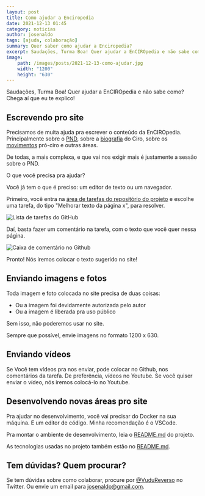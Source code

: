 ```yaml
---
layout: post
title: Como ajudar a Enciropedia
date: 2021-12-13 01:45
category: noticias
author: josenaldo
tags: [ajuda, colaboração]
summary: Quer saber como ajudar a Enciropedia?
excerpt: Saudações, Turma Boa! Quer ajudar a EnCIROpedia e não sabe como? Chega aí que eu te explico!
image:
    path: /images/posts/2021-12-13-como-ajudar.jpg
    width: "1200"
    height: "630"
---
```


Saudações, Turma Boa! Quer ajudar a EnCIROpedia e não sabe como? Chega aí que eu te explico!

## Escrevendo pro site

Precisamos de muita ajuda pra escrever o conteúdo da EnCIROpedia. Principalmente sobre o [PND](/pnd), sobre a [biografia](/biografia) do Ciro, sobre os [movimentos](/movimentos) pró-ciro e outras áreas.

De todas, a mais complexa, e que vai nos exigir mais é justamente a sessão sobre o PND.

O que você precisa pra ajudar?

Você já tem o que é preciso: um editor de texto ou um navegador.

Primeiro, você entra na [área de tarefas do repositório do projeto](https://github.com/josenaldo/enciropedia/issues) e escolhe uma tarefa, do tipo "Melhorar texto da página x", para resolver.

![Lista de tarefas do GitHub](/images/posts/2021-12-13-como-ajudar-a.png)

Daí, basta fazer um comentário na tarefa, com o texto que você quer nessa página.

![Caixa de comentário no Github](/images/posts/2021-12-13-como-ajudar-d.png)

Pronto! Nós iremos colocar o texto sugerido no site!

## Enviando imagens e fotos

Toda imagem e foto colocada no site precisa de duas coisas:

- Ou a imagem foi devidamente autorizada pelo autor
- Ou a imagem é liberada pra uso público

Sem isso, não poderemos usar no site.

Sempre que possível, envie imagens no formato 1200 x 630.

## Enviando vídeos

Se Você tem vídeos pra nos enviar, pode colocar no Github, nos comentários da tarefa. De preferência, vídeos no Youtube. Se você quiser enviar o vídeo, nós iremos colocá-lo no Youtube.

## Desenvolvendo novas áreas pro site

Pra ajudar no desenvolvimento, você vai precisar do Docker na sua máquina. E um editor de código. Minha recomendação é o VSCode.

Pra montar o ambiente de desenvolvimento, leia o [README.md](https://github.com/josenaldo/enciropedia) do projeto.

As tecnologias usadas no projeto também estão no [README.md](https://github.com/josenaldo/enciropedia).

## Tem dúvidas? Quem procurar?

Se tem dúvidas sobre como colaborar, procure por [@VuduReverso](https://twitter.com/VuduReverso) no Twitter. Ou envie um email para [josenaldo@gmail.com](mailto:josenaldo@gmail.com).

